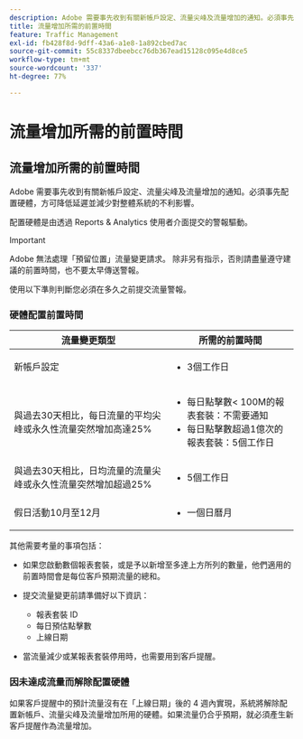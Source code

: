 ```yaml
---
description: Adobe 需要事先收到有關新帳戶設定、流量尖峰及流量增加的通知。必須事先配置硬體，方可降低延遲並減少對整體系統的不利影響。
title: 流量增加所需的前置時間
feature: Traffic Management
exl-id: fb428f8d-9dff-43a6-a1e8-1a892cbed7ac
source-git-commit: 55c8337dbeebcc76db367ead15128c095e4d8ce5
workflow-type: tm+mt
source-wordcount: '337'
ht-degree: 77%

---
```


# 流量增加所需的前置時間

## 流量增加所需的前置時間

Adobe 需要事先收到有關新帳戶設定、流量尖峰及流量增加的通知。必須事先配置硬體，方可降低延遲並減少對整體系統的不利影響。

配置硬體是由透過 Reports &amp; Analytics 使用者介面提交的警報驅動。

>[!IMPORTANT]
>
>Adobe 無法處理「預留位置」流量變更請求。 除非另有指示，否則請盡量遵守建議的前置時間，也不要太早傳送警報。

使用以下準則判斷您必須在多久之前提交流量警報。

### 硬體配置前置時間


<table id="table_A67CC3B164F740088797BD8913244E47">
 <thead>
  <tr>
   <th colname="col1" class="entry"> 流量變更類型 </th>
   <th colname="col2" class="entry"> 所需的前置時間 </th>
  </tr>
 </thead>
 <tbody>
  <tr>
   <td colname="col1"> 新帳戶設定 </td>
   <td colname="col2"> <ul><li>3個工作日</li></ul></td>
  </tr>
  <tr>
   <td colname="col1"> 與過去30天相比，每日流量的平均尖峰或永久性流量突然增加高達25%</td>
   <td colname="col2"> <ul><li>每日點擊數&lt; 100M的報表套裝：不需要通知</li><li>每日點擊數超過1億次的報表套裝：5個工作日</li></ul></td>
  </tr>
  <tr>
   <td colname="col1"> 與過去30天相比，日均流量的流量尖峰或永久性流量突然增加超過25%</td>
   <td colname="col2"> <ul><li>5個工作日</li></ul></td>
  </tr>
  <tr>
   <td colname="col1"> 假日活動10月至12月 </td>
   <td colname="col2"> <ul><li>一個日曆月</li></ul> </td>
  </tr>
 </tbody>
</table>

其他需要考量的事項包括：

* 如果您啟動數個報表套裝，或是予以新增至多達上方所列的數量，他們適用的前置時間會是每位客戶預期流量的總和。
* 提交流量變更前請準備好以下資訊：

   * 報表套裝 ID
   * 每日預估點擊數
   * 上線日期

* 當流量減少或某報表套裝停用時，也需要用到客戶提醒。

### 因未達成流量而解除配置硬體

如果客戶提醒中的預計流量沒有在「上線日期」後的 4 週內實現，系統將解除配置新帳戶、流量尖峰及流量增加所用的硬體。如果流量仍合乎預期，就必須產生新客戶提醒作為流量增加。

